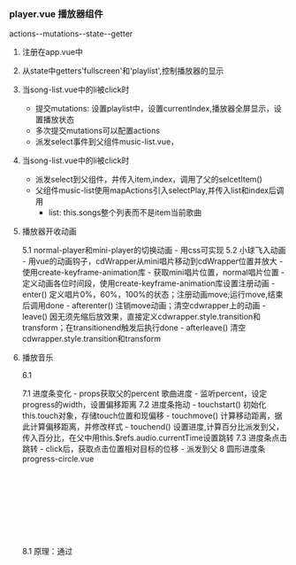 ### player.vue 播放器组件
actions--mutations--state--getter

1. 注册在app.vue中
2. 从state中getters'fullscreen'和'playlist',控制播放器的显示
3. 当song-list.vue中的li被click时
	- 提交mutations: 设置playlist中，设置currentIndex,播放器全屏显示，设置播放状态
	- 多次提交mutations可以配置actions
	- 派发select事件到父组件music-list.vue，
4. 当song-list.vue中的li被click时
	- 派发select到父组件，并传入item,index，调用了父的selcetItem()
	- 父组件music-list使用mapActions引入selectPlay,并传入list和index后调用
		- list: this.songs整个列表而不是item当前歌曲
5. 播放器开收动画

	5.1 normal-player和mini-player的切换动画
		- 用css可实现
	5.2 小球飞入动画
		- 用vue的动画钩子，cdWrapper从mini唱片移动到cdWrapper位置并放大
		- 使用create-keyframe-animation库
		- 获取mini唱片位置，normal唱片位置
		- 定义动画各位时间段，使用create-keyframe-animation库设置注册动画
		- enter() 定义唱片0%，60%，100%的状态；注册动画move;运行move,结束后调用done
		- afterenter()  注销move动画；清空cdwrapper上的动画
		- leave() 因无须先缩后放效果，直接定义cdwrapper.style.transition和transform；在transitionend触发后执行done
		- afterleave()  清空cdwrapper.style.transition和transform
6. 播放音乐

	6.1 <audio>元素，监听currentSong,启动play()
	6.2 vuex获取state.playing_state和mutation
	6.3 修改了playing_state并监听，根据此来调用play()&pause()
	6.4 修改按钮样式
		- 按钮切换，通过计算和绑定类名
		- 唱片旋转控制，通过计算，绑定类名
	6.5 上下曲切换
7 进度条组件progress-bar.vue

	7.1 进度条变化 
		- props获取父的percent 歌曲进度
		- 监听percent，设定progress的width，设置偏移距离
	7.2 进度条拖动
		- touchstart() 初始化this.touch对象，存储touch位置和现偏移
		- touchmove() 计算移动距离，据此计算偏移距离，并修改样式
		- touchend() 设置进度,计算百分比派发到父，传入百分比，在父中用this.$refs.audio.currentTime设置跳转
	7.3 进度条点击跳转
		- click后，获取点击位置相对目标的位移
		- 派发到父
8 圆形进度条 progress-circle.vue

	8.1 原理：通过<svg>的2个circle实现，内置<slot>可包裹任何dom,
	8.2 用svg元素，内置2个circle元素
		- svg.viewBox=0 0 100 100:视口大小，从(0,0)到(100,100)范围；svg.width和height=32：图形真正的宽度和高度，可通过这个控制图形大小
		- circle.r=50:半径，cx=50,cy=50:圆心在(50,50);stroke-width=8:描边宽度为8；stroke-dasharray=100:画100px的虚线；stroke-dashoffset=100:虚线起始向前偏移量;scale(.9):缩小成圆
		- 实现：当percent变大时，offset变小，array慢慢出现

